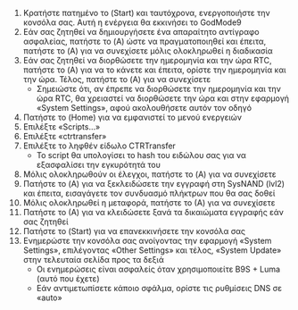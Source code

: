 1. Κρατήστε πατημένο το (Start) και ταυτόχρονα, ενεργοποιήστε την κονσόλα σας. Αυτή η ενέργεια θα εκκινήσει το GodMode9
2. Εάν σας ζητηθεί να δημιουργήσετε ένα απαραίτητο αντίγραφο ασφαλείας, πατήστε το (A) ώστε να πραγματοποιηθεί και έπειτα, πατήστε το (A) για να συνεχίσετε μόλις ολοκληρωθεί η διαδικασία
3. Εάν σας ζητηθεί να διορθώσετε την ημερομηνία και την ώρα RTC, πατήστε το (A) για να το κάνετε και έπειτα, ορίστε την ημερομηνία και την ώρα. Τέλος, πατήστε το (A) για να συνεχίσετε
   - Σημειώστε ότι, αν έπρεπε να διορθώσετε την ημερομηνία και την ώρα RTC, θα χρειαστεί να διορθώσετε την ώρα και στην εφαρμογή «System Settings», αφού ακολουθήσετε αυτόν τον οδηγό
4. Πατήστε το (Home) για να εμφανιστεί το μενού ενεργειών
5. Επιλέξτε «Scripts...»
6. Επιλέξτε «ctrtransfer»
7. Επιλέξτε το ληφθέν είδωλο CTRTransfer
   - Το script θα υπολογίσει το hash του ειδώλου σας για να εξασφαλίσει την εγκυρότητά του
8. Μόλις ολοκληρωθούν οι έλεγχοι, πατήστε το (A) για να συνεχίσετε
9. Πατήστε το (A) για να ξεκλειδώσετε την εγγραφή στη SysNAND (lvl2) και έπειτα, εισαγάγετε τον συνδυασμό πλήκτρων που θα σας δοθεί
10. Μόλις ολοκληρωθεί η μεταφορά, πατήστε το (Α) για να συνεχίσετε
11. Πατήστε το (Α) για να κλειδώσετε ξανά τα δικαιώματα εγγραφής εάν σας ζητηθεί
12. Πατήστε το (Start) για να επανεκκινήσετε την κονσόλα σας
13. Ενημερώστε την κονσόλα σας ανοίγοντας την εφαρμογή «System Settings», επιλέγοντας «Other Settings» και τέλος, «System Update» στην τελευταία σελίδα προς τα δεξιά
    - Οι ενημερώσεις είναι ασφαλείς όταν χρησιμοποιείτε B9S + Luma (αυτό που έχετε)
    - Εάν αντιμετωπίσετε κάποιο σφάλμα, ορίστε τις ρυθμίσεις DNS σε «auto»
